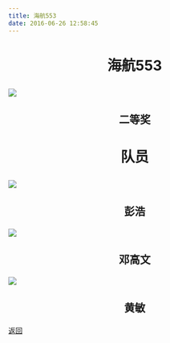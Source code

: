 ```yaml
---
title: 海航553
date: 2016-06-26 12:58:45
---
```


# <p align="center">海航553</p>

![](http://bst.lansejishu.com/%E5%8C%BA%E4%BA%8C%E6%B5%B7%E8%88%AA553.jpeg)
## <p align="center">二等奖</p>

# <p align="center">队员</p>

![](http://bst.lansejishu.com/%E5%8C%BA%E4%BA%8C%E5%BD%AD%E6%B5%A9.jpeg)
## <p align="center">彭浩</p>

![](http://bst.lansejishu.com/%E5%8C%BA%E4%BA%8C%E9%82%93%E9%AB%98%E6%96%87.jpeg)
## <p align="center">邓高文</p>

![](http://bst.lansejishu.com/%E5%8C%BA%E4%BA%8C%E9%BB%84%E6%95%8F.jpeg)
## <p align="center">黄敏</p>

[返回](../)